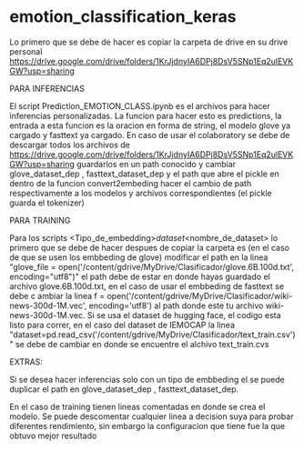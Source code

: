 # emotion_classification_keras

Lo primero que se debe de hacer es copiar la carpeta de drive en su drive personal
https://drive.google.com/drive/folders/1KrJjdnyIA6DPj8DsV5SNp1Eq2ulEVKGW?usp=sharing

PARA INFERENCIAS

El script Prediction_EMOTION_CLASS.ipynb es el archivos para hacer inferencias personalizadas. La funcion para hacer esto es predictions, la entrada a esta funcion es la oracion
en forma de string, el modelo glove ya cargado y fasttext ya cargado. En caso de usar el colaboratory se debe de descargar todos los archivos de https://drive.google.com/drive/folders/1KrJjdnyIA6DPj8DsV5SNp1Eq2ulEVKGW?usp=sharing
guardarlos en un path conocido y cambiar glove_dataset_dep , fasttext_dataset_dep y el path que abre el pickle en dentro de la funcion convert2embeding hacer el cambio de path respectivamente a los modelos y archivos correspondientes (el pickle guarda el tokenizer)

PARA TRAINING

Para los scripts <Tipo_de_embedding>_dataset_<nombre_de_dataset> lo primero que se debe de hacer despues de copiar la carpeta es (en el caso de que se usen los embbeding de glove) modificar el path en la linea "glove_file = open('/content/gdrive/MyDrive/Clasificador/glove.6B.100d.txt', encoding="utf8")" el path debe de estar en donde hayas 
guardado el archivo glove.6B.100d.txt, en el caso de usar el embbeding de fasttext se debe c ambiar la linea f = open('/content/gdrive/MyDrive/Clasificador/wiki-news-300d-1M.vec', encoding='utf8') al path donde este tu archivo wiki-news-300d-1M.vec. Si se usa el dataset de hugging face, el codigo esta listo para correr, en el caso del dataset de IEMOCAP la linea "dataset=pd.read_csv('/content/gdrive/MyDrive/Clasificador/text_train.csv')" se debe de cambiar en donde se encuentre el alchivo text_train.cvs

EXTRAS:

Si se desea hacer inferencias solo con un tipo de embbeding el se puede duplicar el path en glove_dataset_dep , fasttext_dataset_dep. 

En el caso de training tienen lineas comentadas en donde se crea el modelo. Se puede descomentar cualquier linea a decision suya para probar diferentes rendimiento, sin embargo la configuracion que tiene fue la que obtuvo mejor resultado
